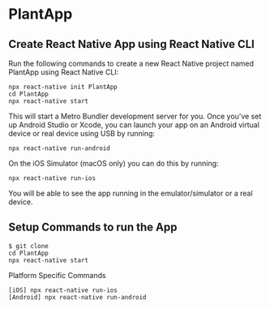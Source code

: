 # PlantApp

## Create React Native App using React Native CLI

Run the following commands to create a new React Native project named PlantApp using React Native CLI:

```
npx react-native init PlantApp
cd PlantApp
npx react-native start
```

This will start a Metro Bundler development server for you. Once you’ve set up Android Studio or Xcode, you can launch your app on an Android virtual device or real device using USB by running:

```
npx react-native run-android
```

On the iOS Simulator (macOS only) you can do this by running:

```
npx react-native run-ios
```

You will be able to see the app running in the emulator/simulator or a real device.

## Setup Commands to run the App

```
$ git clone 
cd PlantApp
npx react-native start
```

Platform Specific Commands

```
[iOS] npx react-native run-ios
[Android] npx react-native run-android
```